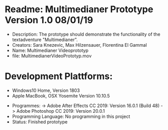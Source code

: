 # Readme: Multimedianer Prototype Version 1.0 08/01/19

- Description: The prototype should demonstrate the functionality of the textadventure "Multimedianer".
- Creators: Sara Knezevic, Max Hilzensauer, Florentina El Gammal
- Name: Multimedianer Videoprototyp
- file: MultimedianerVideoPrototyp.mov
# Development Plattforms:
+ Windows10 Home, Version 1803
+ Apple MacBook, OSX Yosemite Version 10.10.5
- Programmes:
-> Adobe After Effects CC 2019: Version 16.0.1 (Build 48)
-> Adobe Photoshop CC 2019: Version 20.0.1
- Programming Language: No programming in this project
- Status: Finished prototype
